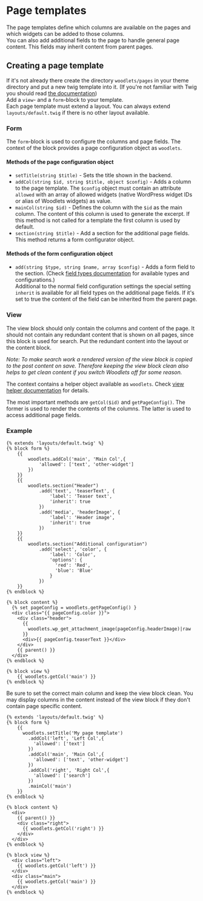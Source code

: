 # Page templates
The page templates define which columns are available on the pages and which widgets can be added to those columns.  
You can also add additional fields to the page to handle general page content. This fields may inherit content from parent pages.

## Creating a page template
If it's not already there create the directory ```woodlets/pages``` in your theme directory and put a new twig template into it. (If you're not familiar with Twig you should read [the documentation](http://twig.sensiolabs.org/doc/templates.html))  
Add a ```view```- and a ```form```-block to your template.  
Each page template must extend a layout. You can always extend ```layouts/default.twig``` if there is no other layout available.

### Form
The ```form```-block is used to configure the columns and page fields. The context of the block provides a page configuration object as ```woodlets```.

#### Methods of the page configuration object
* ```setTitle(string $title)``` - Sets the title shown in the backend.
* ```addCol(string $id, string $title, object $config)``` - Adds a column to the page template. The ```$config``` object must contain an attribute ```allowed``` with an array of allowed widgets (native WordPress widget IDs or alias of Woodlets widgets) as value.
* ```mainCol(string $id)``` - Defines the column with the ```$id``` as the main column. The content of this column is used to generate the excerpt. If this method is not called for a template the first column is used by default.
* ```section(string $title)``` - Add a section for the additional page fields. This method returns a form configurator object.

#### Methods of the form configuration object
* ```add(string $type, string $name, array $config)``` - Adds a form field to the section. (Check [field types documentation](field-types.md) for available types and configurations.)  
  Additional to the normal field configuration settings the special setting ```inherit``` is available for all field types on the additional page fields. If it's set to true the content of the field can be inherited from the parent page.

### View
The view block should only contain the columns and content of the page. It should not contain any redundant content that is shown on all pages, since this block is used for search. Put the redundant content into the layout or the content block.

*Note: To make search work a rendered version of the view block is copied to the post content on save. Therefore keeping the view block clean also helps to get clean content if you switch Woodlets off for some reason.*

The context contains a helper object available as ```woodlets```.
Check [view helper documentation](view-helper.md) for details.

The most important methods are ```getCol($id)``` and ```getPageConfig()```. The former is used to render the contents of the columns. The latter is used to access additional page fields.

### Example
```twig
{% extends 'layouts/default.twig' %}
{% block form %}
    {{
        woodlets.addCol('main', 'Main Col',{
            'allowed': ['text', 'other-widget']
        })
    }}
    {{
        woodlets.section("Header")
            .add('text', 'teaserText', {
                'label': 'Teaser text',
                'inherit': true
            })
            .add('media', 'headerImage', {
                'label': 'Header image',
                'inherit': true
            })
    }}
    {{
        woodlets.section("Additional configuration")
            .add('select', 'color', {
                'label': 'Color',
                'options': {
                  'red': 'Red',
                  'blue': 'Blue'
                }
            })
    }}
{% endblock %}

{% block content %}
  {% set pageConfig = woodlets.getPageConfig() }
  <div class="{{ pageConfig.color }}">
    <div class="header">
      {{
        woodlets.wp_get_attachment_image(pageConfig.headerImage)|raw
      }}
      <div>{{ pageConfig.teaserText }}</div>
    </div>
    {{ parent() }}
  </div>
{% endblock %}

{% block view %}
    {{ woodlets.getCol('main') }}
{% endblock %}
```

Be sure to set the correct main column and keep the view block clean. You may display columns in the content instead of the view block if they don't contain page specific content.

```twig
{% extends 'layouts/default.twig' %}
{% block form %}
    {{
      woodlets.setTitle('My page template')
        .addCol('left', 'Left Col',{
          'allowed': ['text']
        })
        .addCol('main', 'Main Col',{
          'allowed': ['text', 'other-widget']
        })
        .addCol('right', 'Right Col',{
          'allowed': ['search']
        })
        .mainCol('main')
    }}
{% endblock %}

{% block content %}
  <div>
    {{ parent() }}
    <div class="right">
      {{ woodlets.getCol('right') }}
    </div>
  </div>
{% endblock %}

{% block view %}
  <div class="left">
    {{ woodlets.getCol('left') }}
  </div>
  <div class="main">
    {{ woodlets.getCol('main') }}
  </div>
{% endblock %}
```
